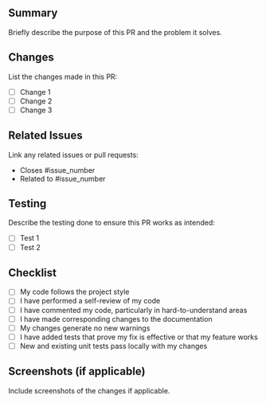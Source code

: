 ## Summary
Briefly describe the purpose of this PR and the problem it solves.

## Changes
List the changes made in this PR:
- [ ] Change 1
- [ ] Change 2
- [ ] Change 3

## Related Issues
Link any related issues or pull requests:
- Closes #issue_number
- Related to #issue_number

## Testing
Describe the testing done to ensure this PR works as intended:
- [ ] Test 1
- [ ] Test 2

## Checklist
- [ ] My code follows the project style
- [ ] I have performed a self-review of my code
- [ ] I have commented my code, particularly in hard-to-understand areas
- [ ] I have made corresponding changes to the documentation
- [ ] My changes generate no new warnings
- [ ] I have added tests that prove my fix is effective or that my feature works
- [ ] New and existing unit tests pass locally with my changes

## Screenshots (if applicable)
Include screenshots of the changes if applicable.